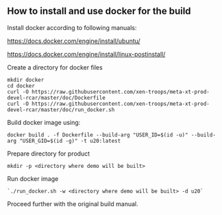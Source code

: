 ## How to install and use docker for the build

Install docker according to following manuals:

https://docs.docker.com/engine/install/ubuntu/

https://docs.docker.com/engine/install/linux-postinstall/


Create a directory for docker files

```
mkdir docker
cd docker
curl -O https://raw.githubusercontent.com/xen-troops/meta-xt-prod-devel-rcar/master/doc/Dockerfile
curl -O https://raw.githubusercontent.com/xen-troops/meta-xt-prod-devel-rcar/master/doc/run_docker.sh
```


Build docker image using:

`docker build . -f Dockerfile --build-arg "USER_ID=$(id -u)" --build-arg "USER_GID=$(id -g)" -t u20:latest`


Prepare directory for product

```
mkdir -p <directory where demo will be built>
```


Run docker image
```
`./run_docker.sh -w <directory where demo will be built> -d u20`
```

Proceed further with the original build manual.
